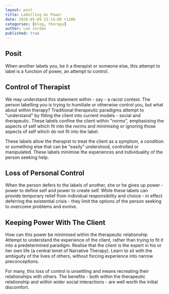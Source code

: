 ```yaml
---
layout: post
title: Labelling As Power
date: 2020-05-09 15:14:00 +1200
categories: [blog, therapy]
author: Lee Jordan
published: true
---
```


<h2>Posit</h2>

<p>When another labels you, be it a therapist or someone else, this attempt to label is a function of power, an attempt to control.</p>

<h2>Control of Therapist</h2>

<p>We may understand this statement within - say - a racist context. The person labelling you is trying to humiliate or otherwise control you, but what about within therapy? Traditional therapeutic paradigms attempt to "understand" by fitting the client into current models - social and therapeutic. These labels confine the client within "norms", emphasising the aspects of self which fit into the norms and minimising or ignoring those aspects of self which do not fit into the label.</p>

<p>These labels allow the therapist to treat the client as a symptom, a condition or something else that can be "easily" understood, controlled or manipulated. These labels minimise the experiences and individuality of the person seeking help.</p>

<h2>Loss of Personal Control</h2>

<p>When the person defers to the labels of another, she or he gives up power - power to define self and power to create self. While these labels can provide temporary relief from individual responsibility and choice - in effect deferring the existential crisis - they limit the options of the person seeking to overcome problems and evolve.</p>

<h2>Keeping Power With The Client</h2>

<p>How can this power be minimised within the therapeutic relationship Attempt to understand the experience of the client, rather than trying to fit it into a predetermined paradigm. Realise that the client is the expert in his or her own life (a central tenet of Narrative Therapy). Learn to sit with the ambiguity of the lives of others, without forcing experience into narrow preconceptions.</p>

<p>For many, this loss of control is unsettling and means recreating their relationships with others. The benefits - both within the therapeutic relationship and within wider social interactions - are well worth the initial discomfort.</p>

